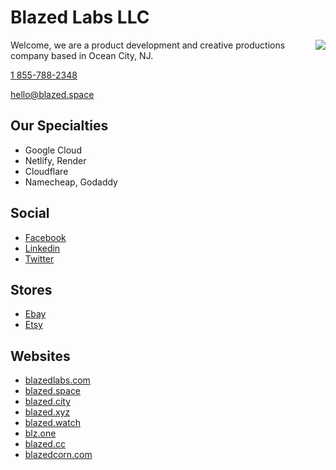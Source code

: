 # Blazed Labs LLC

<a href="https://blazedlabs.com/"><img align="right" src="https://blazed.sirv.com/logo/BLZ-blue.png?w=120&h=120"></a>

Welcome, we are a product development and creative productions company based in Ocean City, NJ.

[1 855-788-2348](tel:18557882348)

[hello@blazed.space](mailto:hello@blazed.space)

## Our Specialties

 - Google Cloud
 - Netlify, Render
 - Cloudflare
 - Namecheap, Godaddy

## Social
  - [Facebook](https://www.facebook.com/blazedlabs)
  - [Linkedin](https://www.linkedin.com/company/blazed-labs/)
  - [Twitter](https://twitter.com/BlazedLabs)

## Stores
  - [Ebay](https://www.ebay.com/usr/blazed.labs)
  - [Etsy](https://www.etsy.com/shop/blazedlabs)

## Websites
 - [blazedlabs.com](https://blazedlabs.com)
 - [blazed.space](https://blazed.space)
 - [blazed.city](https://blazed.city/)
 - [blazed.xyz](https://blazed.xyz)
 - [blazed.watch](https://blazed.watch/)
 - [blz.one](https://blz.one/)
 - [blazed.cc](https://blazed.cc/)
 - [blazedcorn.com](https://blazedcorn.com/)

